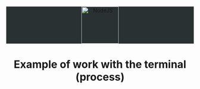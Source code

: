 <p style="background-color:#293133; width:100%; height:100px; text-align:center"><img src="https://nodejs.org/static/images/logo.svg" title="NodeJS" style="height:100px"></p>

# <center> Example of work with the terminal (process)</center>





